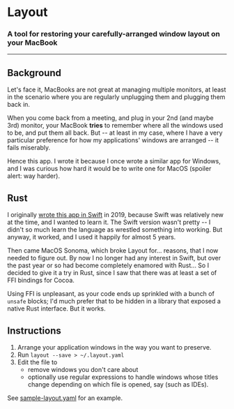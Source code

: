 # Layout

### A tool for restoring your carefully-arranged window layout on your MacBook

---
## Background

Let's face it, MacBooks are not great at managing multiple monitors, at least in the
scenario where you are regularly unplugging them and plugging them back in.

When you come back from a meeting, and plug in your 2nd (and maybe 3rd) monitor,
your MacBook **tries** to remember where all the windows used to be, and put them all back.
But -- at least in my case, where I have a very particular preference for how my
applications' windows are arranged -- it fails miserably.

Hence this app. I wrote it because I once wrote a similar app for Windows, and I was
curious how hard it would be to write one for MacOS (spoiler alert: way harder).

## Rust

I originally [wrote this app in Swift](https://github.com/jafischer/layout) in 2019,
because Swift was relatively new at the time, and I wanted to learn it. The Swift version wasn't
pretty -- I didn't so much learn the language as wrestled something into working. But anyway, it
worked, and I used it happily for almost 5 years.

Then came MacOS Sonoma, which broke Layout for... reasons, that I now needed to figure out. By now I no
longer had any interest in Swift, but over the past year or so had become completely enamored with Rust...
So I decided to give it a try in Rust, since I saw that there was at least a set of FFI bindings for Cocoa.

Using FFI is unpleasant, as your code ends up sprinkled with a bunch of `unsafe` blocks; I'd much prefer that
to be hidden in a library that exposed a native Rust interface. But it works.

## Instructions

1. Arrange your application windows in the way you want to preserve.
2. Run `layout --save > ~/.layout.yaml`
3. Edit the file to
   - remove windows you don't care about
   - optionally use regular expressions to handle windows whose titles change depending on which file is
     opened, say (such as IDEs).<br>

See [sample-layout.yaml](./sample-layout.yaml) for an example.
